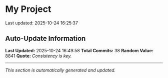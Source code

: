 # My Project


Last updated: 2025-10-24 16:25:37






































## Auto-Update Information

**Last Updated:** 2025-10-24 16:49:58
**Total Commits:** 38
**Random Value:** 8841
**Quote:** _Consistency is key._

---
_This section is automatically generated and updated._
